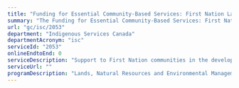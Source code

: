 ```yaml
---
title: "Funding for Essential Community-Based Services: First Nation Land Management"
summary: "The Funding for Essential Community-Based Services: First Nation Land Management service from Indigenous Services Canada is not available end-to-end online, according to the GC Service Inventory."
url: "gc/isc/2053"
department: "Indigenous Services Canada"
departmentAcronym: "isc"
serviceId: "2053"
onlineEndtoEnd: 0
serviceDescription: "Support to First Nation communities in the developmental phase of the First Nation Land Management for land and environment services. Funding support to operational communities under the First Nation Land Management. Partnership with the First Nations Land Management Resource Centre for funding support to developmental communities under the First Nation Land Management."
serviceUrl: ""
programDescription: "Lands, Natural Resources and Environmental Management"
---
```


